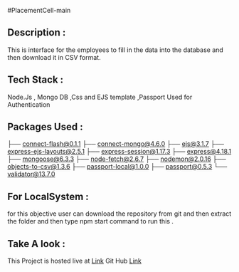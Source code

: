 #PlacementCell-main

## Description :
This is interface for the employees  to fill in the data into the database and then download it in CSV format.
## Tech Stack :
 Node.Js , Mongo DB ,Css  and EJS template ,Passport Used for Authentication 
 ## Packages Used :
├── connect-flash@0.1.1
├── connect-mongo@4.6.0
├── ejs@3.1.7
├── express-ejs-layouts@2.5.1
├── express-session@1.17.3
├── express@4.18.1
├── mongoose@6.3.3
├── node-fetch@2.6.7
├── nodemon@2.0.16
├── objects-to-csv@1.3.6
├── passport-local@1.0.0
├── passport@0.5.3
└── validator@13.7.0

 ## For LocalSystem :
for this objective user can download the repository from git and then extract the folder and then type npm start command to run this .

## Take A look :
This Project is hosted live at [Link](https://placement-cell-dwc2.onrender.com)
Git Hub [Link](https://github.com/Manjeetk1248/PlacementCell)
